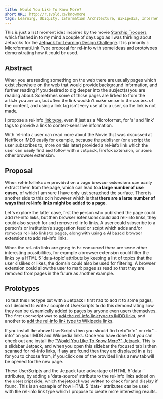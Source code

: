 ```yaml
---
title: Would You Like To Know More?
short URL: http://r.evold.ca/knowmore
tags: Learning, Ubiquity, Information Architecture, Wikipedia, Internet, UserScripts, Usability, Jetpacks, Microformats, HTML, Productivity, WebDev, Daily UserScript
---
```

This is just a last moment idea inspired by the movie <a title="Starship Troopers" rel="external info" target="_blank" href="http://en.wikipedia.org/wiki/Starship_Troopers_%28film%29">Starship Troopers</a> which flashed in to my mind a couple of days ago as I was thinking about Jetpacks for the <a title="Jetpack for Learning Design Challenge" rel="external info" target="_blank" href="http://design-challenge.mozillalabs.com/jetpack-for-learning/">Jetpack for Learning Design Challenge</a>. It is primarily a Microformat/Link Type proposal for rel-info with some ideas and prototypes demonstrating how it could be used.
</p>
<h2>Abstract</h2>
<p>
When you are reading something on the web there are usually pages which exist elsewhere on the web that would provide background information, and further reading if you desired to dig deeper into the subject(s) you are reading about. Sometimes some of those pages are linked to from the article you are on, but often the link wouldn't make sense in the context of the content, and using a link tag isn't very useful to a user, so the link is not made.
</p>
<p>
I propose a rel-info <a title="HTML 5 Link Types" rel="external info" target="_blank" href="http://dev.w3.org/html5/spec/Overview.html#linkTypes">link type</a>, even if just as a Microformat, for 'a' and 'link' tags to provide a link to context-sensitive information.
</p>
<p>
With rel-info a user can read more about the Movie that was discussed at Netflix or IMDB easily for example, because the publisher (or a script the user subscribes to, more on this later) provided a rel-info link which the user can easily find and follow with a Jetpack, Firefox extension, or some other browser extension.
</p>
<h2>Proposal</h2>
<p>
When rel-info links are provided on a page browser extensions can easily extract them from the page, which can lead to <strong>a large number of use cases</strong>, of which I am sure I have only just scratched the surface. There is another side to this coin however which is that <strong>there are a large number of ways that rel-info links might be added to a page</strong>.
</p>
<p>
Let's explore the latter case, first the person who published the page could add rel-info links, but then browser extensions could add rel-info links, they could also search for and remove rel-info links. A user could subscribe to a person's or institution's suggestion feed or script which adds and/or removes rel-info links to pages, along with using a AI based browser extensions to add rel-info links.
</p>
<p>
When the rel-info links are going to be consumed there are some other interesting possibilities, for example a browser extension could filter the links by a HTML 5 'data-topic' attribute by keeping a list of topics that the user dislikes or likes, the domain could also be used for filtering. A browser extension could allow the user to mark pages as read so that they are removed from pages in the future as another example.
</p>
<h2>Prototypes</h2>
<p>
To test this link type out with a Jetpack I first had to add it to some pages, so I decided to write a couple of UserScripts to do this demonstrating how they can be dynamically added to pages by anyone even users themselves. The first userscript was to <a title="Make All IMDB Title Links Info Links" rel="external" target="_blank" href="http://userscripts.org/scripts/show/62882">add the rel-info link type to IMDB links</a>, and another to <a title="Make All Wikipedia Links Info Links" rel="external" target="_blank" href="http://userscripts.org/scripts/show/62878">add the rel-info link type to Wikipedia links</a>.
</p>
<p>
If you install the above UserScripts then you should find rel="info" or rel="... info" on your IMDB and Wikipedia links. Once you have done that you can check out and install the <a title="Would You Like To Know More?" rel="external" target="_blank" href="http://jetpackgallery.mozillalabs.com/jetpacks/163">"Would You Like To Know More?" Jetpack</a>. This is a slidebar Jetpack, and when you open this slidebar the focused tab is then scanned for rel-info links, if any are found then they are displayed in a list for you to choose from, if you click one of the provided links a new tab will be opened for the new page.
</p>
<p>
These UserScripts and the Jetpack take advantage of HTML 5 'data-' attributes, by adding a 'data-source' attribute to the rel-info links added on the userscript side, which the jetpack was written to check for and display if found. This is an example of how HTML 5 'data-' attributes can be used with the rel-info link type which I propose to create more interesting results.
</p>
